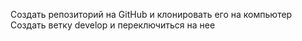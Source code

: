 Создать репозиторий на GitHub и клонировать его на компьютер
Создать ветку develop и переключиться на нее